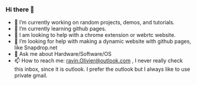 ### Hi there 👋



- 🔭 I’m currently working on random projects, demos, and tutorials.
- 🌱 I’m currently learning github pages.
- 👯 I am looking to help with a chrome extension or webrtc website.
- 🤔 I’m looking for help with making a dynamic website with github pages, like Snapdrop.net
- 💬 Ask me about Hardware/Software/OS
- 📫 How to reach me: ravin.Olivier@outlook.com , I never really check this inbox, since it is outlook. I prefer the outlook but I always like to use private gmail.
